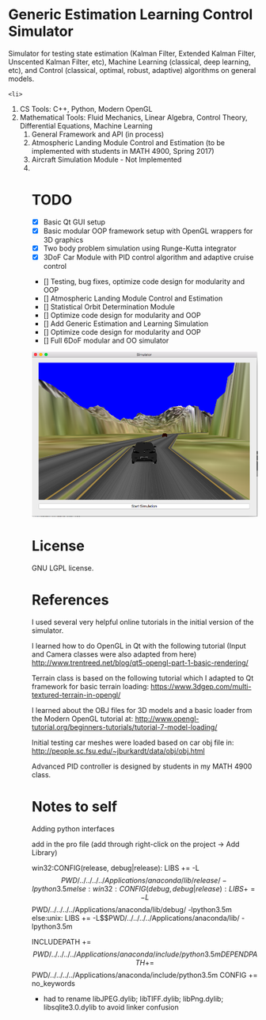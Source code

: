 # Generic Estimation Learning Control Simulator

Simulator for testing state estimation (Kalman Filter, Extended Kalman Filter, Unscented Kalman Filter, etc), Machine Learning (classical, deep learning, etc), and Control (classical, optimal, robust, adaptive)  algorithms on general models.


	<li>
<ol>
 	<li>CS Tools: C++, Python, Modern OpenGL</li>
 	<li>Mathematical Tools: Fluid Mechanics, Linear Algebra, Control Theory, Differential Equations, Machine Learning
<ol>
 	<li>General Framework and API (in process)</li>
 	<li>Atmospheric Landing Module Control and Estimation (to be implemented with students in MATH 4900, Spring 2017)</li>
 	<li>Aircraft Simulation Module - Not Implemented</li>
 	<li></li>
	
# TODO

 - [X] Basic Qt GUI setup
 - [X] Basic modular OOP framework setup with OpenGL wrappers for 3D graphics
 - [X] Two body problem simulation using Runge-Kutta integrator 
 - [X] 3DoF Car Module with PID control algorithm and adaptive cruise control
 - [] Testing, bug fixes, optimize code design for modularity and OOP
 - [] Atmospheric Landing Module Control and Estimation
 - [] Statistical Orbit Determination Module
 - [] Optimize code design for modularity and OOP
 - [] Add Generic Estimation and Learning Simulation
 - [] Optimize code design for modularity and OOP
 - [] Full 6DoF modular and OO simulator

[//]: # (Image References)

 [screenshot]: ./SimulatorScreenShot.png "Screenshot"

![Screenshot][screenshot]

# License

GNU LGPL license.

# References

I used several very helpful online tutorials in the initial version of the simulator.

I learned how to do OpenGL in Qt with the following tutorial (Input and Camera classes were also adapted from here)
http://www.trentreed.net/blog/qt5-opengl-part-1-basic-rendering/

Terrain class is based on the following tutorial which I adapted to Qt framework for basic terrain loading:
https://www.3dgep.com/multi-textured-terrain-in-opengl/

I learned about the OBJ files for 3D models and a basic loader from the Modern OpenGL tutorial at:
http://www.opengl-tutorial.org/beginners-tutorials/tutorial-7-model-loading/

Initial testing car meshes were loaded based on car obj file in:
http://people.sc.fsu.edu/~jburkardt/data/obj/obj.html

Advanced PID controller is designed by students in my MATH 4900 class.

# Notes to self

Adding python interfaces

add in the pro file (add through right-click on the project -> Add Library)


win32:CONFIG(release, debug|release): LIBS += -L$$PWD/../../../../Applications/anaconda/lib/release/ -lpython3.5m
else:win32:CONFIG(debug, debug|release): LIBS += -L$$PWD/../../../../Applications/anaconda/lib/debug/ -lpython3.5m
else:unix: LIBS += -L$$PWD/../../../../Applications/anaconda/lib/ -lpython3.5m

INCLUDEPATH += $$PWD/../../../../Applications/anaconda/include/python3.5m
DEPENDPATH += $$PWD/../../../../Applications/anaconda/include/python3.5m
CONFIG += no_keywords

- had to rename libJPEG.dylib; libTIFF.dylib; libPng.dylib; libsqlite3.0.dylib to avoid linker confusion
